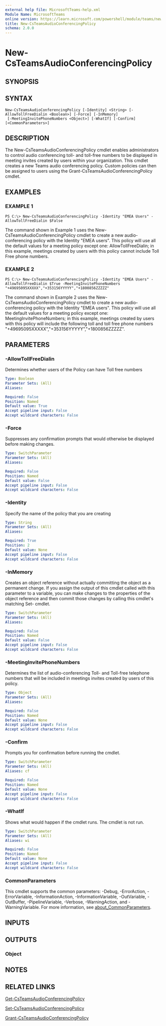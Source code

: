 ```yaml
---
external help file: MicrosoftTeams-help.xml
Module Name: MicrosoftTeams
online version: https://learn.microsoft.com/powershell/module/teams/new-csteamsaudioconferencingpolicy
title: New-CsTeamsAudioConferencingPolicy
schema: 2.0.0
---
```


# New-CsTeamsAudioConferencingPolicy

## SYNOPSIS

## SYNTAX

```
New-CsTeamsAudioConferencingPolicy [-Identity] <String> [-AllowTollFreeDialin <Boolean>] [-Force] [-InMemory]
 [-MeetingInvitePhoneNumbers <Object>] [-WhatIf] [-Confirm] [<CommonParameters>]
```

## DESCRIPTION
The New-CsTeamsAudioConferencingPolicy cmdlet enables administrators to control audio conferencing toll- and toll-free numbers to be displayed in meeting invites created by users within your organization. This cmdlet creates a new Teams audio conferencing policy. Custom policies can then be assigned to users using the Grant-CsTeamsAudioConferencingPolicy cmdlet.

## EXAMPLES

### EXAMPLE 1
```
PS C:\> New-CsTeamsAudioConferencingPolicy -Identity "EMEA Users" -AllowTollFreeDialin $False
```

The command shown in Example 1 uses the New-CsTeamsAudioConferencingPolicy cmdlet to create a new audio-conferencing policy with the Identity "EMEA users". This policy will use all the default values for a meeting policy except one: AllowTollFreeDialin; in this example, meetings created by users with this policy cannot include Toll Free phone numbers.

### EXAMPLE 2
```
PS C:\> New-CsTeamsAudioConferencingPolicy -Identity "EMEA Users" -AllowTollFreeDialin $True -MeetingInvitePhoneNumbers "+49695095XXXXX","+353156YYYYY","+1800856ZZZZZ"
```

The command shown in Example 2 uses the New-CsTeamsAudioConferencingPolicy cmdlet to create a new audio-conferencing policy with the Identity "EMEA users". This policy will use all the default values for a meeting policy except one: MeetingInvitePhoneNumbers; in this example, meetings created by users with this policy will include the following toll and toll free phone numbers "+49695095XXXXX","+353156YYYYY","+1800856ZZZZZ".

## PARAMETERS

### -AllowTollFreeDialin
Determines whether users of the Policy can have Toll free numbers

```yaml
Type: Boolean
Parameter Sets: (All)
Aliases:

Required: False
Position: Named
Default value: True
Accept pipeline input: False
Accept wildcard characters: False
```

### -Force
Suppresses any confirmation prompts that would otherwise be displayed before making changes.

```yaml
Type: SwitchParameter
Parameter Sets: (All)
Aliases:

Required: False
Position: Named
Default value: False
Accept pipeline input: False
Accept wildcard characters: False
```

### -Identity
Specify the name of the policy that you are creating

```yaml
Type: String
Parameter Sets: (All)
Aliases:

Required: True
Position: 2
Default value: None
Accept pipeline input: False
Accept wildcard characters: False
```

### -InMemory
Creates an object reference without actually committing the object as a permanent change. If you assign the output of this cmdlet called with this parameter to a variable, you can make changes to the properties of the object reference and then commit those changes by calling this cmdlet's matching Set- cmdlet.

```yaml
Type: SwitchParameter
Parameter Sets: (All)
Aliases:

Required: False
Position: Named
Default value: False
Accept pipeline input: False
Accept wildcard characters: False
```

### -MeetingInvitePhoneNumbers
Determines the list of audio-conferencing Toll- and Toll-free telephone numbers that will be included in meetings invites created by users of this policy.

```yaml
Type: Object
Parameter Sets: (All)
Aliases:

Required: False
Position: Named
Default value: None
Accept pipeline input: False
Accept wildcard characters: False
```

### -Confirm
Prompts you for confirmation before running the cmdlet.

```yaml
Type: SwitchParameter
Parameter Sets: (All)
Aliases: cf

Required: False
Position: Named
Default value: None
Accept pipeline input: False
Accept wildcard characters: False
```

### -WhatIf
Shows what would happen if the cmdlet runs.
The cmdlet is not run.

```yaml
Type: SwitchParameter
Parameter Sets: (All)
Aliases: wi

Required: False
Position: Named
Default value: None
Accept pipeline input: False
Accept wildcard characters: False
```

### CommonParameters
This cmdlet supports the common parameters: -Debug, -ErrorAction, -ErrorVariable, -InformationAction, -InformationVariable, -OutVariable, -OutBuffer, -PipelineVariable, -Verbose, -WarningAction, and -WarningVariable. For more information, see [about_CommonParameters](https://go.microsoft.com/fwlink/?LinkID=113216).

## INPUTS

## OUTPUTS

### Object
## NOTES

## RELATED LINKS

[Get-CsTeamsAudioConferencingPolicy](https://learn.microsoft.com/powershell/module/teams/get-csteamsaudioconferencingpolicy)

[Set-CsTeamsAudioConferencingPolicy](https://learn.microsoft.com/powershell/module/teams/set-csteamsaudioconferencingpolicy)

[Grant-CsTeamsAudioConferencingPolicy](https://learn.microsoft.com/powershell/module/teams/grant-csteamsaudioconferencingpolicy)
